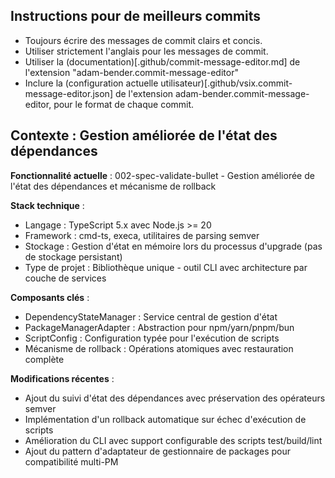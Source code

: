 ## Instructions pour de meilleurs commits

- Toujours écrire des messages de commit clairs et concis.
- Utiliser strictement l'anglais pour les messages de commit.
- Utiliser la (documentation)[.github/commit-message-editor.md] de
  l'extension "adam-bender.commit-message-editor"
- Inclure la (configuration actuelle
  utilisateur)[.github/vsix.commit-message-editor.json] de l'extension
  adam-bender.commit-message-editor, pour le format de chaque commit.

## Contexte : Gestion améliorée de l'état des dépendances

**Fonctionnalité actuelle** : 002-spec-validate-bullet - Gestion améliorée
de l'état des dépendances et mécanisme de rollback

**Stack technique** :

- Langage : TypeScript 5.x avec Node.js >= 20
- Framework : cmd-ts, execa, utilitaires de parsing semver
- Stockage : Gestion d'état en mémoire lors du processus d'upgrade (pas de
  stockage persistant)
- Type de projet : Bibliothèque unique - outil CLI avec architecture par
  couche de services

**Composants clés** :

- DependencyStateManager : Service central de gestion d'état
- PackageManagerAdapter : Abstraction pour npm/yarn/pnpm/bun
- ScriptConfig : Configuration typée pour l'exécution de scripts
- Mécanisme de rollback : Opérations atomiques avec restauration complète

**Modifications récentes** :

- Ajout du suivi d'état des dépendances avec préservation des opérateurs
  semver
- Implémentation d'un rollback automatique sur échec d'exécution de scripts
- Amélioration du CLI avec support configurable des scripts test/build/lint
- Ajout du pattern d'adaptateur de gestionnaire de packages pour
  compatibilité multi-PM
